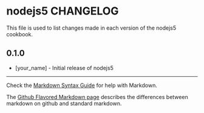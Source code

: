 nodejs5 CHANGELOG
=================

This file is used to list changes made in each version of the nodejs5 cookbook.

0.1.0
-----
- [your_name] - Initial release of nodejs5

- - -
Check the [Markdown Syntax Guide](http://daringfireball.net/projects/markdown/syntax) for help with Markdown.

The [Github Flavored Markdown page](http://github.github.com/github-flavored-markdown/) describes the differences between markdown on github and standard markdown.
